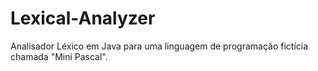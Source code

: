 # Lexical-Analyzer
Analisador Léxico em Java para uma linguagem de programação fictícia chamada "Mini Pascal".
